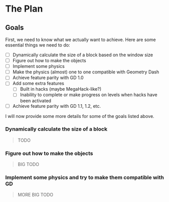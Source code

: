 
# The Plan

## Goals

First, we need to know what we actually want to achieve.
Here are some essential things we need to do:

- [ ] Dynamically calculate the size of a block based on the window size
- [ ] Figure out how to make the objects
- [ ] Implement some physics
- [ ] Make the physics (almost) one to one compatible with Geometry Dash
- [ ] Achieve feature parity with GD 1.0
- [ ] Add some extra features
  - [ ] Built in hacks (maybe MegaHack-like?)
  - [ ] Inability to complete or make progress on levels when hacks have been activated
- [ ] Achieve feature parity with GD 1.1, 1.2, etc.

I will now provide some more details for some of the goals listed above.

### Dynamically calculate the size of a block

> TODO

### Figure out how to make the objects

> BIG TODO

### Implement some physics and try to make them compatible with GD

> MORE BIG TODO





<!-- This is for later maybe
## How are we going to make the objects?

We first have to think of what values are needed to define an object:

- Type (Solid/Static or Hazard or Decoration/Nonsolid)
- Hitbox (top left x & y, width, height)
- Texture
- Texture Size

And some things that are not neccesary, but are nice to have:

- Groups
- Editor Layer
- Z-Layer
- Z-Index
 -->
